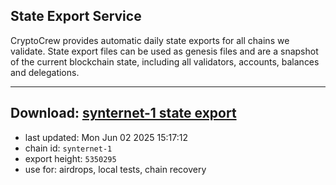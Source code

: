## State Export Service
CryptoCrew provides automatic daily state exports for all chains we validate. State export files can be used as genesis files and are a snapshot of the current blockchain state, including all validators, accounts, balances and delegations.

---
**Download: [synternet-1 state export](https://dl-eu2.ccvalidators.com/SERVICE/synternet/synternet-1_export_5350295.json)**
---

- last updated: Mon Jun 02 2025 15:17:12
- chain id: `synternet-1`
- export height: `5350295`
- use for: airdrops, local tests, chain recovery
